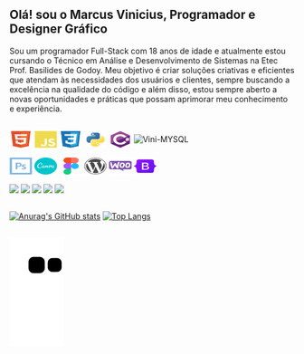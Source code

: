 ## Olá! sou o Marcus Vinicius, Programador e Designer Gráfico

Sou um programador Full-Stack com 18 anos de idade e atualmente estou cursando o Técnico em Análise e Desenvolvimento de Sistemas na Etec Prof. Basilides de Godoy.
Meu objetivo é criar soluções criativas e eficientes que atendam às necessidades dos usuários e clientes, sempre buscando a excelência na qualidade do código e além disso, estou sempre aberto a novas oportunidades e práticas que possam aprimorar meu conhecimento e experiência.

<div style="display: inline_block"> <br>
  <img align="center" alt="Vini-HTML" height="30" width="40" src="https://raw.githubusercontent.com/devicons/devicon/master/icons/html5/html5-original.svg">
  <img align="center" alt="Vini-Js" height="30" width="40" src="https://raw.githubusercontent.com/devicons/devicon/master/icons/javascript/javascript-plain.svg">
  <img align="center" alt="Vini-CSS" height="30" width="40" src="https://raw.githubusercontent.com/devicons/devicon/master/icons/css3/css3-original.svg">
  <img align="center" alt="Vini-Python" height="30" width="40" src="https://raw.githubusercontent.com/devicons/devicon/master/icons/python/python-original.svg">
  <img align="center" alt="Vini-Csharp" height="30" width="40" src="https://raw.githubusercontent.com/devicons/devicon/master/icons/csharp/csharp-original.svg">
  <img align="center" alt="Vini-MYSQL" height="30" width="40" src="https://cdn.jsdelivr.net/gh/devicons/devicon/icons/mysql/mysql-original.svg">
</div>
<div style="display: inline_block"> <br>
  <img align="center" alt="Vini-Photoshop" height="30" width="40" src="https://raw.githubusercontent.com/devicons/devicon/master/icons/photoshop/photoshop-line.svg">
  <img align="center" alt="Vini-Canva" height="30" width="40" src="https://raw.githubusercontent.com/devicons/devicon/master/icons/canva/canva-original.svg">
  <img align="center" alt="Vini-Figma" height="30" width="40" src="https://raw.githubusercontent.com/devicons/devicon/master/icons/figma/figma-original.svg">
  <img align="center" alt="Vini-WordPress" height="30" width="40" src="https://raw.githubusercontent.com/devicons/devicon/master/icons/wordpress/wordpress-plain.svg"> 
  <img align="center" alt="Vini-Woocommerce" height="30" width="40" src="https://raw.githubusercontent.com/devicons/devicon/master/icons/woocommerce/woocommerce-original.svg"> 
  <img align="center" alt="Vini-Bootstrap" height="30" width="40" src="https://raw.githubusercontent.com/devicons/devicon/master/icons/bootstrap/bootstrap-original.svg"> 
</div>

<div style="display: inline_block">
  <br>
  <a href = "https://wa.me/5511981996294"><img src="https://img.shields.io/badge/WhatsApp-25D366?style=for-the-badge&logo=whatsapp&logoColor=white" target="_blank"></a> 
  <a href="https://www.instagram.com/ops_aguiaar" target="_blank"><img src="https://img.shields.io/badge/Instagram-%23E4405F?style=for-the-badge&logo=instagram&logoColor=white" target="_blank"></a>
  <a href="https://www.linkedin.com/in/marcus-vinicius-paixao" target="_blank"><img src="https://img.shields.io/badge/LinkedIn-%230077B5?style=for-the-badge&logo=linkedin&logoColor=white" target="_blank"></a>
  <a href = "mailto:marcuspaixao0@gmail.com"><img src="https://img.shields.io/badge/Gmail-D14836?style=for-the-badge&logo=gmail&logoColor=white" target="_blank"></a>
  <a href = "https://marcuspaixao.com.br"><img src="https://img.shields.io/badge/WordPress-006E93?style=for-the-badge&logo=wordpress&logoColor=white" target="_blank"></a>
</div>

##
<div>
  
<a href="https://github.com/Vini1404">![Anurag's GitHub stats](https://github-readme-stats.vercel.app/api?username=Vini1404&show_icons=true&theme=midnight-purple)</a>
<a href="https://github.com/Vini1404?tab=repositories">![Top Langs](https://github-readme-stats.vercel.app/api/top-langs/?username=Vini1404&layout=compact&theme=midnight-purple)</a>
  
</div>

<div>
  <a href="https://github.com/Vini1404">
</div>

##



  ![Snake animation](https://github.com/rafaballerini/rafaballerini/blob/output/github-contribution-grid-snake.svg)
